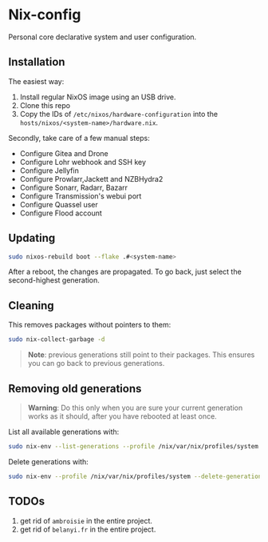 # Nix-config
Personal core declarative system and user configuration.


## Installation
The easiest way:
1. Install regular NixOS image using an USB drive.
2. Clone this repo
3. Copy the IDs of `/etc/nixos/hardware-configuration` into the `hosts/nixos/<system-name>/hardware.nix`.

Secondly, take care of a few manual steps:

* Configure Gitea and Drone
* Configure Lohr webhook and SSH key
* Configure Jellyfin
* Configure Prowlarr,Jackett and NZBHydra2
* Configure Sonarr, Radarr, Bazarr
* Configure Transmission's webui port
* Configure Quassel user
* Configure Flood account


## Updating
```bash
sudo nixos-rebuild boot --flake .#<system-name>
```
After a reboot, the changes are propagated.
To go back, just select the second-highest generation.


## Cleaning
This removes packages without pointers to them:
```bash
sudo nix-collect-garbage -d
```
> **Note**: previous generations still point to their packages. This ensures you can go back to previous generations.


## Removing old generations
> **Warning**: Do this only when you are sure your current generation works as it should, after you have rebooted at least once.

List all available generations with:
```bash
sudo nix-env --list-generations --profile /nix/var/nix/profiles/system
```

Delete generations with:
```bash
sudo nix-env --profile /nix/var/nix/profiles/system --delete-generations 1 2 3 <any other generation numbers>
```


## TODOs
1. get rid of `ambroisie` in the entire project.
2. get rid of `belanyi.fr` in the entire project.
